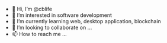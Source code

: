- 👋 Hi, I’m @cblife
- 👀 I’m interested in software development
- 🌱 I’m currently learning web, desktop application, blockchain
- 💞️ I’m looking to collaborate on ...
- 📫 How to reach me ...

<!---
cblife/cblife is a ✨ special ✨ repository because its `README.md` (this file) appears on your GitHub profile.
You can click the Preview link to take a look at your changes.
--->
